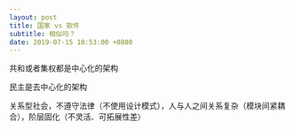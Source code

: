 ```yaml
---
layout: post
title: 国家 vs 软件
subtitle: 相似吗？
date: 2019-07-15 10:53:00 +0800
---
```

共和或者集权都是中心化的架构

民主是去中心化的架构

关系型社会，不遵守法律（不使用设计模式），人与人之间关系复杂（模块间紧耦合），阶层固化（不灵活、可拓展性差）





